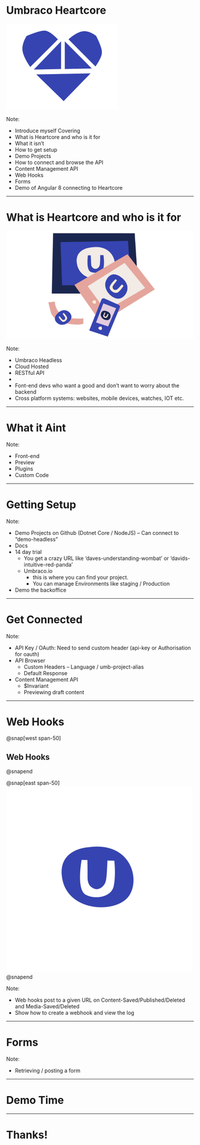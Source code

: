 # Umbraco Heartcore

![IMAGE](assets/img/u_heartcore_heart_blue-01.png)

Note:
- Introduce myself
Covering
-	What is Heartcore and who is it for
-	What it isn’t
-	How to get setup
-	Demo Projects
-	How to connect and browse the API
-	Content Management API
-	Web Hooks
-	Forms
-	Demo of Angular 8 connecting to Heartcore

---

# What is Heartcore and who is it for

![IMAGE](assets/img/heartcore_omnichannel_alpha.gif)

Note:
-	Umbraco Headless
-	Cloud Hosted
-	RESTful API
-	 
-	Font-end devs who want a good and don’t want to worry about the backend
-	Cross platform systems: websites, mobile devices, watches, IOT etc.

---
# What it Aint

Note:
-	Front-end
-	Preview
-	Plugins
-	Custom Code

---
# Getting Setup

Note:
-	Demo Projects on Github (Dotnet Core / NodeJS) – Can connect to “demo-headless”
-	Docs
-	14 day trial
    - You get a crazy URL like ‘daves-understanding-wombat’ or ‘davids-intuitive-red-panda’
    - Umbraco.io
        - this is where you can find your project.
        - You can manage Environments like staging / Production
-	Demo the backoffice

---

# Get Connected

Note:
-	API Key / OAuth: Need to send custom header (api-key or Authorisation for oauth)
-	API Browser
    - Custom Headers – Language / umb-project-alias 
    - Default Response
-	Content Management API
    - $Invariant
    - Previewing draft content

---

# Web Hooks

@snap[west span-50]
##  Web Hooks
@snapend

@snap[east span-50]
![Image](assets/img/heartcore_ani_for_light_bg_once.gif)
@snapend



Note:
-	Web hooks post to a given URL on Content-Saved/Published/Deleted and Media-Saved/Deleted
-	Show how to create a webhook and view the log

---
# Forms

Note:
-	Retrieving / posting a form

---
# Demo Time
---
# Thanks!